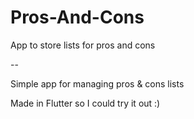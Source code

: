 # Pros-And-Cons
App to store lists for pros and cons

--

Simple app for managing pros & cons lists

Made in Flutter so I could try it out :)
